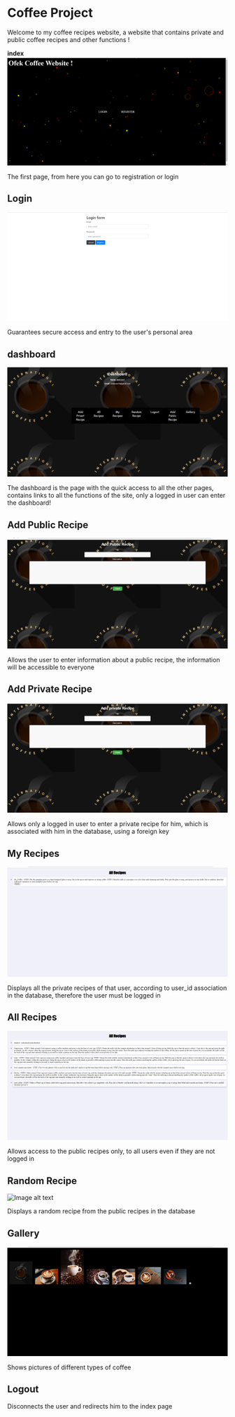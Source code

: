 # Coffee Project # 

Welcome to my coffee recipes website, a website that contains private and public coffee recipes and other functions ! 

**index**
![Image alt text](screenShots/index.png)

The first page, from here you can go to registration or login


## Login ##
![Image alt text](screenShots/login.png)

Guarantees secure access and entry to the user's personal area




## dashboard ##
![Image alt text](screenShots/dashboard.png)

The dashboard is the page with the quick access to all the other pages, contains links to all the functions of the site, only a logged in user can enter the dashboard!




## Add Public Recipe ##
![Image alt text](screenShots/addPublic.png)

Allows the user to enter information about a public recipe, the information will be accessible to everyone




## Add Private Recipe ##
![Image alt text](screenShots/addPrivate.png)

Allows only a logged in user to enter a private recipe for him, which is associated with him in the database, using a foreign key




## My Recipes ##
![Image alt text](screenShots/myRecipes.png)

Displays all the private recipes of that user, according to user_id association in the database, therefore the user must be logged in





## All Recipes ##
![Image alt text](screenShots/allRecipes.png)

Allows access to the public recipes only, to all users even if they are not logged in




## Random Recipe ## 
![Image alt text](screenShots/random.png)

Displays a random recipe from the public recipes in the database




## Gallery ##
![Image alt text](screenShots/gallery.png)

Shows pictures of different types of coffee




## Logout ## 

Disconnects the user and redirects him to the index page

